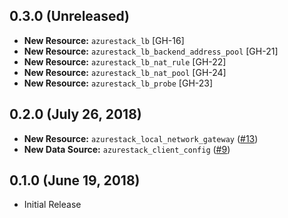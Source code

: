 ## 0.3.0 (Unreleased)

* **New Resource:** `azurestack_lb` [GH-16]
* **New Resource:** `azurestack_lb_backend_address_pool` [GH-21]
* **New Resource:** `azurestack_lb_nat_rule` [GH-22]
* **New Resource:** `azurestack_lb_nat_pool` [GH-24]
* **New Resource:** `azurestack_lb_probe` [GH-23]

## 0.2.0 (July 26, 2018)

* **New Resource:** `azurestack_local_network_gateway` ([#13](https://github.com/terraform-providers/terraform-provider-azurestack/issues/13))
* **New Data Source:** `azurestack_client_config` ([#9](https://github.com/terraform-providers/terraform-provider-azurestack/issues/9))

## 0.1.0 (June 19, 2018) 

* Initial Release
